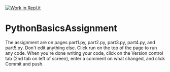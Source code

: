 [![Work in Repl.it](https://classroom.github.com/assets/work-in-replit-14baed9a392b3a25080506f3b7b6d57f295ec2978f6f33ec97e36a161684cbe9.svg)](https://classroom.github.com/online_ide?assignment_repo_id=3669694&assignment_repo_type=AssignmentRepo)
# PythonBasicsAssignment
The assignment are on pages part1.py, part2.py, part3.py, part4.py, and part5.py. Don't edit anything else. Click run on the top of the page to run any code. When you're done writing your code, click on the Version control tab (2nd tab on left of screen), enter a comment on what changed, and click Commit and push.
